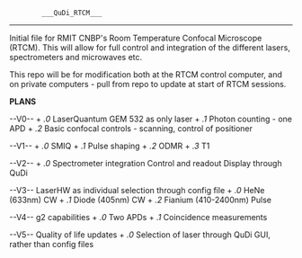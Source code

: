 			___QuDi_RTCM___
____________________________________________________________________________

Initial file for RMIT CNBP's Room Temperature Confocal Microscope (RTCM).
This will allow for full control and integration of the different lasers, spectrometers and microwaves etc.

This repo will be for modification both at the RTCM control computer, and on private computers - pull from repo to update at start of RTCM sessions.

____PLANS____

--V0--
	+ *.0* LaserQuantum GEM 532 as only laser
	+ *.1* Photon counting - one APD
	+ *.2* Basic confocal controls - scanning, control of positioner

--V1--
	+ *.0* SMIQ
	+ *.1* Pulse shaping
	+ *.2* ODMR
	+ *.3* T1

--V2--
	+ *.0* Spectrometer integration
		Control and readout
		Display through QuDi

--V3--
LaserHW as individual selection through config file
	+ *.0* HeNe (633nm) CW
	+ *.1* Diode (405nm) CW
	+ *.2* Fianium (410-2400nm) Pulse

--V4--
g2 capabilities
	+ *.0* Two APDs
	+ *.1* Coincidence measurements

--V5--
Quality of life updates
	+ *.0* Selection of laser through QuDi GUI, rather than config files
